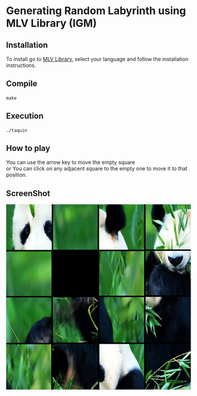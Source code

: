 # Generating Random Labyrinth using MLV Library (IGM)
## Installation
To install go to [MLV Library](http://www-igm.univ-mlv.fr/~boussica/mlv/index.html), select your language and follow the installation instructions.
## Compile
```
make
```
## Execution
```
./taquin
```
## How to play
You can use the arrow key to move the empty square<br/>
or
You can click on any adjacent square to the empty one to move it to that position.

## ScreenShot
![Example1](img/ex.png)